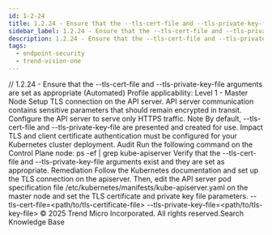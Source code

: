 ```yaml
---
id: 1-2-24
title: 1.2.24 - Ensure that the --tls-cert-file and --tls-private-key-file arguments are set as appropriate (Automated)
sidebar_label: 1.2.24 - Ensure that the --tls-cert-file and --tls-private-key-file arguments are set as appropriate (Automated)
description: 1.2.24 - Ensure that the --tls-cert-file and --tls-private-key-file arguments are set as appropriate (Automated)
tags:
  - endpoint-security
  - trend-vision-one
---
```


/*<![CDATA[*/ $('#title').html($('meta[name=map-description]').attr('content')); /*]]>*/ 1.2.24 - Ensure that the --tls-cert-file and --tls-private-key-file arguments are set as appropriate (Automated) Profile applicability: Level 1 - Master Node Setup TLS connection on the API server. API server communication contains sensitive parameters that should remain encrypted in transit. Configure the API server to serve only HTTPS traffic. Note By default, --tls-cert-file and --tls-private-key-file are presented and created for use. Impact TLS and client certificate authentication must be configured for your Kubernetes cluster deployment. Audit Run the following command on the Control Plane node: ps -ef | grep kube-apiserver Verify that the --tls-cert-file and --tls-private-key-file arguments exist and they are set as appropriate. Remediation Follow the Kubernetes documentation and set up the TLS connection on the apiserver. Then, edit the API server pod specification file /etc/kubernetes/manifests/kube-apiserver.yaml on the master node and set the TLS certificate and private key file parameters. --tls-cert-file=<path/to/tls-certificate-file> --tls-private-key-file=<path/to/tls-key-file> © 2025 Trend Micro Incorporated. All rights reserved.Search Knowledge Base